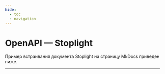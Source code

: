 ```yaml
---
hide:
  - toc
  - navigation
---
```


# OpenAPI — Stoplight

Пример встраивания документа Stoplight на страницу MkDocs приведен ниже.

---

<script src="https://unpkg.com/@stoplight/elements/web-components.min.js">
  </script>
<link rel="stylesheet" href="https://unpkg.com/@stoplight/elements/styles.min.css">
<elements-api
      apiDescriptionUrl="https://raw.githubusercontent.com/andwr/mkdocs-material-fork/main/docs/openapi/pay-api.yaml"
      router="hash"
    />
